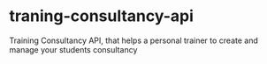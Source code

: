 # traning-consultancy-api
Training Consultancy API, that helps a personal trainer to create and manage your students consultancy 
